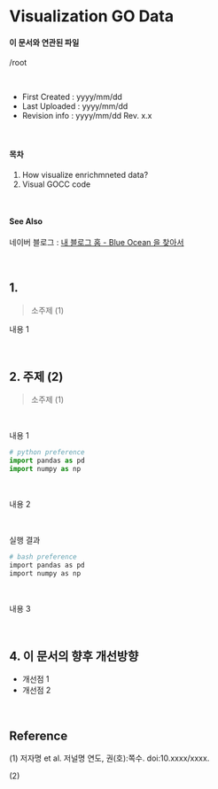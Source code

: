 # __Visualization GO Data__

#### 이 문서와 연관된 파일
/root

</br>

* First Created : yyyy/mm/dd
* Last Uploaded : yyyy/mm/dd
* Revision info : yyyy/mm/dd Rev. x.x

</br>

#### 목차
1. How visualize enrichmneted data?
2. Visual GOCC code

</br>

#### See Also
네이버 블로그 : [내 블로그 홈 - Blue Ocean 을 찾아서][Ext1]

</br>

## 1. 

> 소주제 (1)

내용 1

</br>


## 2. 주제 (2)

> 소주제 (1)

<br>

내용 1

```python
# python preference
import pandas as pd
import numpy as np
```

<br>

내용 2

<br>

실행 결과
```bash
# bash preference
import pandas as pd
import numpy as np
```

<br>

내용 3



<br>

## 4. 이 문서의 향후 개선방향
- 개선점 1
- 개선점 2

<br>

## Reference
(1) 저자명 et al. 저널명 연도, 권(호):쪽수. doi:10.xxxx/xxxx.

(2)


[Ext1]:https://blog.naver.com/simhc0714